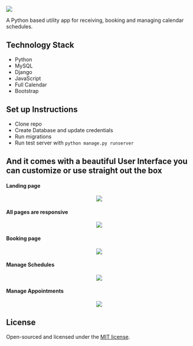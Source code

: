 <p align="left"><img src="core/static/images/logo.png"></p>

A Python based utility app for receiving, booking and managing calendar schedules. 

## Technology Stack
 
 - Python
 - MySQL
 - Django
 - JavaScript
 - Full Calendar
 - Bootstrap

## Set up Instructions
  - Clone repo
  - Create Database and update credentials 
  - Run migrations
  - Run test server with `python manage.py runserver`


## And it comes with a beautiful User Interface you can customize or use straight out the box

 #### Landing page
<p align="center"><img src="core/static/images/snapshots/home.png"></p>

 #### All pages are responsive
<p align="center"><img src="core/static/images/snapshots/home-mobile-view.png"></p>

 #### Booking page
<p align="center"><img src="core/static/images/snapshots/booking-page.png"></p>

 #### Manage Schedules
<p align="center"><img src="core/static/images/snapshots/manage-schedules.png"></p>

 #### Manage Appointments
<p align="center"><img src="core/static/images/snapshots/upcoming-appointments.png"></p>



## License
Open-sourced and licensed under the [MIT license](https://opensource.org/licenses/MIT).
